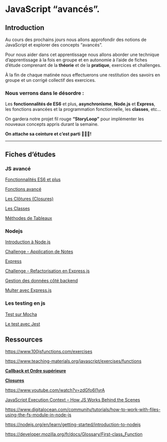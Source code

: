 # JavaScript “avancés”.

## Introduction

Au cours des prochains jours nous allons approfondir des notions de JavaScript et explorer des concepts “avancés”.

Pour nous aider dans cet apprentissage nous allons aborder une technique d’apprentissage à la fois en groupe et en autonomie à l’aide de fiches d’étude comprenant de la **théorie** et de la **pratique**, exercices et challenges.

À la fin de chaque matinée nous effectuerons une restitution des savoirs en groupe et un corrigé collectif des exercices.

### Nous verrons dans le désordre :

Les **fonctionnalités de ES6** et plus, **asynchronisme**, **Node.js** et **Express**, les fonctions avancées et la programmation fonctionnelle, les **classes**, etc…

On gardera notre projet fil rouge **“StoryLoop”** pour implémenter les nouveaux concepts appris durant la semaine.

**On attache sa ceinture et c’est parti 👨‍🚀🚀!**

---

## Fiches d’études

### JS avancé

[Fonctionnalités ES6 et plus](JavaScript%20%E2%80%9Cavance%CC%81s%E2%80%9D%201093324cc3d78074926dfbb9760c11d1/Fonctionnalite%CC%81s%20ES6%20et%20plus%201253324cc3d7805fa8bef934d994b274.md)

[Fonctions avancé](JavaScript%20%E2%80%9Cavance%CC%81s%E2%80%9D%201093324cc3d78074926dfbb9760c11d1/Fonctions%20avance%CC%81%201253324cc3d780be8413fdbb7e01a746.md)

[Les Clôtures (Closures)](JavaScript%20%E2%80%9Cavance%CC%81s%E2%80%9D%201093324cc3d78074926dfbb9760c11d1/Les%20Clo%CC%82tures%20(Closures)%201263324cc3d78000a805d34b98b3d35c.md)

[Les Classes](JavaScript%20%E2%80%9Cavance%CC%81s%E2%80%9D%201093324cc3d78074926dfbb9760c11d1/Les%20Classes%201893324cc3d7802e9fd0f75adf1364f4.md)

[Méthodes de Tableaux](JavaScript%20%E2%80%9Cavance%CC%81s%E2%80%9D%201093324cc3d78074926dfbb9760c11d1/Me%CC%81thodes%20de%20Tableaux%201263324cc3d780abb057c22e69057c37.md)

### Nodejs

[Introduction à Node.js](JavaScript%20%E2%80%9Cavance%CC%81s%E2%80%9D%201093324cc3d78074926dfbb9760c11d1/Introduction%20a%CC%80%20Node%20js%201273324cc3d780dabb16cfa73cf35df6.md)

[Challenge  - Application de Notes](JavaScript%20%E2%80%9Cavance%CC%81s%E2%80%9D%201093324cc3d78074926dfbb9760c11d1/Challenge%20-%20Application%20de%20Notes%201273324cc3d780319bbbff42c0a80865.md)

[Express](JavaScript%20%E2%80%9Cavance%CC%81s%E2%80%9D%201093324cc3d78074926dfbb9760c11d1/Express%201293324cc3d780e190a1dcfd58f7a0f1.md)

[Challenge - Refactorisation  en Express.js](JavaScript%20%E2%80%9Cavance%CC%81s%E2%80%9D%201093324cc3d78074926dfbb9760c11d1/Challenge%20-%20Refactorisation%20en%20Express%20js%201293324cc3d7801dbe86d09e275532c0.md)

[Gestion des données côté backend](JavaScript%20%E2%80%9Cavance%CC%81s%E2%80%9D%201093324cc3d78074926dfbb9760c11d1/Gestion%20des%20donne%CC%81es%20co%CC%82te%CC%81%20backend%2012a3324cc3d78070a468e54fb35af0e7.md)

[Multer avec Express.js](JavaScript%20%E2%80%9Cavance%CC%81s%E2%80%9D%201093324cc3d78074926dfbb9760c11d1/Multer%20avec%20Express%20js%2012a3324cc3d7806a8adcd47ed22e581c.md)

### **Les testing en js**

[Test sur Mocha](JavaScript%20%E2%80%9Cavance%CC%81s%E2%80%9D%201093324cc3d78074926dfbb9760c11d1/Test%20sur%20Mocha%2012a3324cc3d7808cb548f579b56197e2.md)

[Le test avec Jest ](JavaScript%20%E2%80%9Cavance%CC%81s%E2%80%9D%201093324cc3d78074926dfbb9760c11d1/Le%20test%20avec%20Jest%2012a3324cc3d780b48aafe63e23706637.md)

## Ressources

https://www.100jsfunctions.com/exercises

https://www.teaching-materials.org/javascript/exercises/functions

[**Callback et Ordre supérieure**](http://csbin.io/callbacks)

[**Closures**](http://csbin.io/closures)

https://www.youtube.com/watch?v=zdGfo6I1yrA

[JavaScript Execution Context – How JS Works Behind the Scenes](https://www.freecodecamp.org/news/how-javascript-works-behind-the-scene-javascript-execution-context/)

https://www.digitalocean.com/community/tutorials/how-to-work-with-files-using-the-fs-module-in-node-js

https://nodejs.org/en/learn/getting-started/introduction-to-nodejs

https://developer.mozilla.org/fr/docs/Glossary/First-class_Function